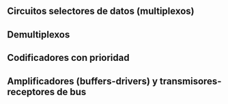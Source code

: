 ## Circuitos selectores de datos (multiplexos)
## Demultiplexos
## Codificadores con prioridad
## Amplificadores (buffers-drivers) y transmisores-receptores de bus